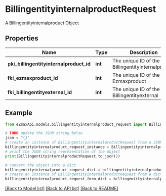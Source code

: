 # BillingentityinternalproductRequest

A Billingentityinternalproduct Object

## Properties

Name | Type | Description | Notes
------------ | ------------- | ------------- | -------------
**pki_billingentityinternalproduct_id** | **int** | The unique ID of the Billingentityinternalproduct | [optional] 
**fki_ezmaxproduct_id** | **int** | The unique ID of the Ezmaxproduct | 
**fki_billingentityexternal_id** | **int** | The unique ID of the Billingentityexternal | 

## Example

```python
from eZmaxApi.models.billingentityinternalproduct_request import BillingentityinternalproductRequest

# TODO update the JSON string below
json = "{}"
# create an instance of BillingentityinternalproductRequest from a JSON string
billingentityinternalproduct_request_instance = BillingentityinternalproductRequest.from_json(json)
# print the JSON string representation of the object
print(BillingentityinternalproductRequest.to_json())

# convert the object into a dict
billingentityinternalproduct_request_dict = billingentityinternalproduct_request_instance.to_dict()
# create an instance of BillingentityinternalproductRequest from a dict
billingentityinternalproduct_request_form_dict = billingentityinternalproduct_request.from_dict(billingentityinternalproduct_request_dict)
```
[[Back to Model list]](../README.md#documentation-for-models) [[Back to API list]](../README.md#documentation-for-api-endpoints) [[Back to README]](../README.md)


